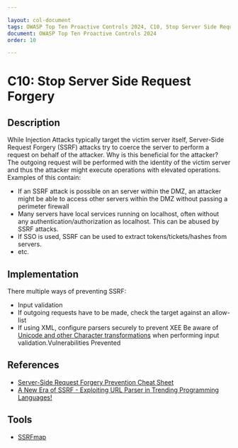 ```yaml
---

layout: col-document
tags: OWASP Top Ten Proactive Controls 2024, C10, Stop Server Side Request Forgery
document: OWASP Top Ten Proactive Controls 2024
order: 10

---
```


# C10: Stop Server Side Request Forgery

## Description

While Injection Attacks typically target the victim server itself, Server-Side Request Forgery (SSRF) attacks try to coerce the server to perform a request on behalf of the attacker. Why is this beneficial for the attacker? The outgoing request will be performed with the identity of the victim server and thus the attacker might execute operations with elevated operations.
Examples of this contain:
- If an SSRF attack is possible on an server within the DMZ, an attacker might be able to access other servers within the DMZ without passing a perimeter firewall
- Many servers have local services running on localhost, often without any authentication/authorization as localhost. This can be abused by SSRF attacks.
- If SSO is used, SSRF can be used to extract tokens/tickets/hashes from servers.
- etc.

## Implementation

There multiple ways of preventing SSRF:
- Input validation
- If outgoing requests have to be made, check the target against an allow-list
- If using XML, configure parsers securely to prevent XEE
Be aware of [Unicode and other Character transformations](https://cheatsheetseries.owasp.org/assets/Server_Side_Request_Forgery_Prevention_Cheat_Sheet_Orange_Tsai_Talk.pdf) when performing input validation.Vulnerabilities Prevented

## References

- [Server-Side Request Forgery Prevention Cheat Sheet](https://cheatsheetseries.owasp.org/cheatsheets/Server_Side_Request_Forgery_Prevention_Cheat_Sheet.html)
- [A New Era of SSRF - Exploiting URL Parser in Trending Programming Languages!](https://cheatsheetseries.owasp.org/assets/Server_Side_Request_Forgery_Prevention_Cheat_Sheet_Orange_Tsai_Talk.pdf)

## Tools

- [SSRFmap](https://github.com/swisskyrepo/SSRFmap)
